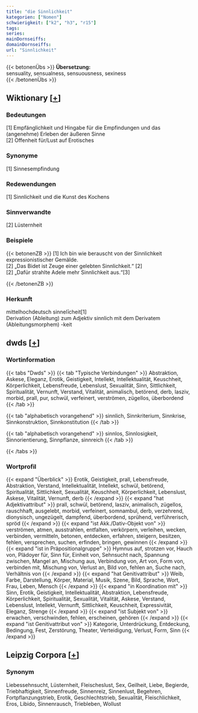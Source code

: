 ```yaml
---
title: "die Sinnlichkeit"
kategorien: ["Nomen"]
schwierigkeit: ["k2", "h3", "r15"]
tags:
series:
mainDornseiffs:
domainDornseiffs:
url: "Sinnlichkeit"
---
```


{{< betonenÜbs >}}
**Übersetzung:**  
sensuality, sensualness, sensuousness, sexiness  
{{< /betonenÜbs >}}

## Wiktionary [[+](https://de.wiktionary.org/wiki/Sinnlichkeit)]

### Bedeutungen
[1] Empfänglichkeit und Hingabe für die Empfindungen und das (angenehme) Erleben der äußeren Sinne  
[2] Offenheit für/Lust auf Erotisches  

### Synonyme
[1] Sinnesempfindung  

### Redewendungen
[1] Sinnlichkeit und die Kunst des Kochens  

### Sinnverwandte
[2] Lüsternheit  

### Beispiele
{{< betonenZB >}}
[1] Ich bin wie berauscht von der Sinnlichkeit expressionistischer Gemälde.  
[2] „Das Bidet ist Zeuge einer gelebten Sinnlichkeit.“ [2]  
[2] „Dafür strahlte Adele mehr Sinnlichkeit aus.“[3]  

{{< /betonenZB >}}
### Herkunft
mittelhochdeutsch sinnelīcheit[1]  
Derivation (Ableitung) zum Adjektiv sinnlich mit dem Derivatem (Ableitungsmorphem) -keit  



## dwds [[+](https://www.dwds.de/wb/Sinnlichkeit)]

### Wortinformation
{{< tabs "Dwds" >}}
{{< tab "Typische Verbindungen" >}}
Abstraktion, Askese, Eleganz, Erotik, Geistigkeit, Intellekt, Intellektualität, Keuschheit, Körperlichkeit, Lebensfreude, Lebenslust, Sexualität, Sinn, Sittlichkeit, Spiritualität, Vernunft, Verstand, Vitalität, animalisch, betörend, derb, lasziv, morbid, prall, pur, schwül, verfeinert, verströmen, zügellos, überbordend
{{< /tab >}}

{{< tab "alphabetisch vorangehend" >}}
sinnlich, Sinnkriterium, Sinnkrise, Sinnkonstruktion, Sinnkonstitution
{{< /tab >}}

{{< tab "alphabetisch vorangehend" >}}
sinnlos, Sinnlosigkeit, Sinnorientierung, Sinnpflanze, sinnreich
{{< /tab >}}

{{< /tabs >}}

### Wortprofil
{{< expand "Überblick" >}} Erotik, Geistigkeit, prall, Lebensfreude, Abstraktion, Verstand, Intellektualität, Intellekt, schwül, betörend, Spiritualität, Sittlichkeit, Sexualität, Keuschheit, Körperlichkeit, Lebenslust, Askese, Vitalität, Vernunft, derb {{< /expand >}}
{{< expand "hat Adjektivattribut" >}} prall, schwül, betörend, lasziv, animalisch, zügellos, rauschhaft, ausgelebt, morbid, verfeinert, somnambul, derb, verzehrend, dionysisch, ungezügelt, dampfend, überbordend, sprühend, verführerisch, spröd {{< /expand >}}
{{< expand "ist Akk./Dativ-Objekt von" >}} verströmen, atmen, ausstrahlen, entfalten, verkörpern, verleihen, wecken, verbinden, vermitteln, betonen, entdecken, erfahren, steigern, besitzen, fehlen, versprechen, suchen, erfinden, bringen, gewinnen {{< /expand >}}
{{< expand "ist in Präpositionalgruppe" >}} Hymnus auf, strotzen vor, Hauch von, Plädoyer für, Sinn für, Einheit von, Sehnsucht nach, Spannung zwischen, Mangel an, Mischung aus, Verbindung von, Art von, Form von, verbinden mit, Mischung von, Verlust an, Bild von, fehlen an, Suche nach, Verhältnis von {{< /expand >}}
{{< expand "hat Genitivattribut" >}} Weib, Farbe, Darstellung, Körper, Material, Musik, Szene, Bild, Sprache, Wort, Frau, Leben, Mensch {{< /expand >}}
{{< expand "in Koordination mit" >}} Sinn, Erotik, Geistigkeit, Intellektualität, Abstraktion, Lebensfreude, Körperlichkeit, Spiritualität, Sexualität, Vitalität, Askese, Verstand, Lebenslust, Intellekt, Vernunft, Sittlichkeit, Keuschheit, Expressivität, Eleganz, Strenge {{< /expand >}}
{{< expand "ist Subjekt von" >}} erwachen, verschwinden, fehlen, erscheinen, gehören {{< /expand >}}
{{< expand "ist Genitivattribut von" >}} Kategorie, Unterdrückung, Entdeckung, Bedingung, Fest, Zerstörung, Theater, Verteidigung, Verlust, Form, Sinn {{< /expand >}}

## Leipzig Corpora [[+](https://corpora.uni-leipzig.de/en/res?word=Sinnlichkeit&corpusId=deu_newscrawl-public_2018)]


### Synonym
Liebessehnsucht, Lüsternheit, Fleischeslust, Sex, Geilheit, Liebe, Begierde, Triebhaftigkeit, Sinnenfreude, Sinnenreiz, Sinnenlust, Begehren, Fortpflanzungstrieb, Erotik, Geschlechtstrieb, Sexualität, Fleischlichkeit, Eros, Libido, Sinnenrausch, Triebleben, Wollust

